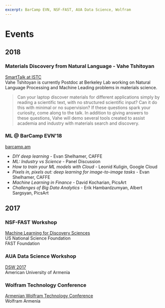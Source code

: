 ```yaml
---
excerpt: BarCamp EVN, NSF-FAST, AUA Data Science, Wolfram
---
```


# Events

## 2018

### Materials Discovery from Natural Language - Vahe Tshitoyan

[SmartTalk at ISTC](https://www.reddit.com/r/MLEVN/comments/8y2yq3/smart_talk_materials_discovery_from_natural/)  
Vahe Tshitoyan is currently Postdoc at Berkeley Lab working on Natural Language Processing and Machine Leading problems in materials science.  
> Can your laptop discover materials for different applications simply by reading a scientific text, with no structured scientific input? Can it do this with minimal or no supervision? If these questions spark your curiosity, come along to the talk. In addition to giving answers to these questions, Vahe will demo several tools created to assist academia and industry with materials search and discovery. 

### ML @ BarCamp EVN'18
[barcamp.am](http://barcamp.am/)
- *DIY deep learning* - Evan Shelhamer, CAFFE
- *ML: Industry vs Science* - Panel Discussion
- *How to train your ML models with Cloud* - Leonid Kuligin, Google Cloud
- *Pixels in, pixels out: deep learning for image-to-image tasks* - Evan Shelhamer, CAFFE
- *Machine Learning in Finance* - David Kocharian, PicsArt
- *Challenges of Big Data Analytics* - Erik Hambardzumyan, Albert Sargsyan, PicsArt

## 2017

### NSF-FAST Workshop
[Machine Learning for Discovery Sciences](https://www.facebook.com/events/111020619535424/)  
US National Science Foundation  
FAST Foundation  

### AUA Data Science Workshop
[DSW 2017](https://dsw2017.aua.am/)  
American University of Armenia  

### Wolfram Technology Conference
[Armenian Wolfram Technology Conference](https://www.wolfram.com/events/technology-conference-am/2017/)  
Wolfram Armenia
